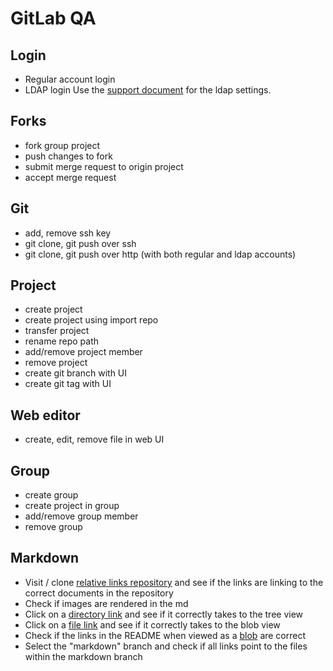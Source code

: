 # GitLab QA

## Login
- Regular account login
- LDAP login
Use the [support document](https://docs.google.com/document/d/1cAHvbdFE6zR5WY-zhn3HsDcACssJE8Cav6WeYq3oCkM/edit#heading=h.2x3u50ukp87w) for the ldap settings.

## Forks
- fork group project
- push changes to fork
- submit merge request to origin project
- accept merge request

## Git
- add, remove ssh key
- git clone, git push over ssh
- git clone, git push over http (with both regular and ldap accounts)

## Project
- create project
- create project using import repo
- transfer project
- rename repo path
- add/remove project member
- remove project
- create git branch with UI
- create git tag with UI

## Web editor
- create, edit, remove file in web UI

## Group 
- create group
- create project in group
- add/remove group member
- remove group

## Markdown
- Visit / clone [relative links repository](https://dev.gitlab.org/samples/relative-links/tree/master) and see if the links are linking to the correct documents in the repository
- Check if images are rendered in the md
- Click on a [directory link](https://dev.gitlab.org/samples/relative-links/tree/master/documents) and see if it correctly takes to the tree view 
- Click on a [file link](https://dev.gitlab.org/samples/relative-links/blob/master/documents/0.md) and see if it correctly takes to the blob view
- Check if the links in the README when viewed as a [blob](https://dev.gitlab.org/samples/relative-links/blob/master/README.md) are correct
- Select the "markdown" branch and check if all links point to the files within the markdown branch 
